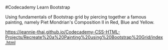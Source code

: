 #Codecademy Learn Bootstrap

Using fundamentals of Bootstrap grid by piercing together a famous painting, namely Piet Mondrian's Composition II in Red, Blue and Yellow.

https://jeannie-thai.github.io/Codecademy-CSS-HTML-Projects/Recreate%20a%20Painting%20using%20Bootstrap%20Grid/index.html
